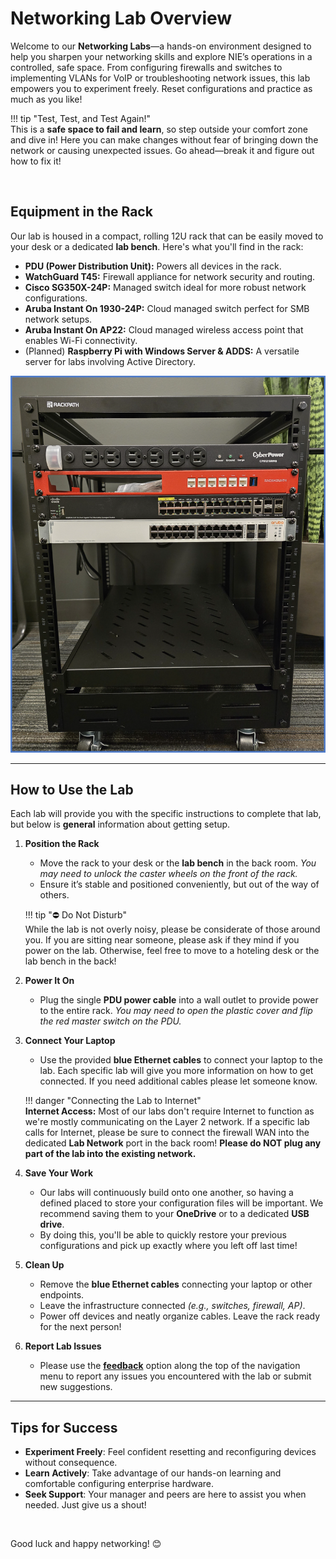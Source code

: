 # Networking Lab Overview  

Welcome to our **Networking Labs**—a hands-on environment designed to help you sharpen your networking skills and explore NIE’s operations in a controlled, safe space. From configuring firewalls and switches to implementing VLANs for VoIP or troubleshooting network issues, this lab empowers you to experiment freely. Reset configurations and practice as much as you like!  

!!! tip "Test, Test, and Test Again!"  
    This is a **safe space to fail and learn**, so step outside your comfort zone and dive in! Here you can make changes without fear of bringing down the network or causing unexpected issues. Go ahead—break it and figure out how to fix it!

<br>

## Equipment in the Rack  

Our lab is housed in a compact, rolling 12U rack that can be easily moved to your desk or a dedicated **lab bench**. Here's what you'll find in the rack:  


- **PDU (Power Distribution Unit):** Powers all devices in the rack.  
- **WatchGuard T45:** Firewall appliance for network security and routing.  
- **Cisco SG350X-24P:** Managed switch ideal for more robust network configurations.  
- **Aruba Instant On 1930-24P:** Cloud managed switch perfect for SMB network setups.  
- **Aruba Instant On AP22:** Cloud managed wireless access point that enables Wi-Fi connectivity.  
- (Planned) **Raspberry Pi with Windows Server & ADDS:** A versatile server for labs involving Active Directory.  

![Network Rack Front View](img/rack-full-front.png)  

---

## How to Use the Lab  

Each lab will provide you with the specific instructions to complete that lab, but below is **general** information about getting setup.

1. **Position the Rack**  
    - Move the rack to your desk or the **lab bench** in the back room. _You may need to unlock the caster wheels on the front of the rack._
    - Ensure it’s stable and positioned conveniently, but out of the way of others.

    !!! tip "⛔ Do Not Disturb"  
        While the lab is not overly noisy, please be considerate of those around you. If you are sitting near someone, please ask if they mind if you power on the lab. Otherwise, feel free to move to a hoteling desk or the lab bench in the back!  

2. **Power It On**  
    - Plug the single **PDU power cable** into a wall outlet to provide power to the entire rack. _You may need to open the plastic cover and flip the red master switch on the PDU._

3. **Connect Your Laptop**  
    - Use the provided **blue Ethernet cables** to connect your laptop to the lab. Each specific lab will give you more information on how to get connected. If you need additional cables please let someone know.

    !!! danger "Connecting the Lab to Internet"  
        **Internet Access:** Most of our labs don't require Internet to function as we're mostly communicating on the Layer 2 network. If a specific lab calls for Internet, please be sure to connect the firewall WAN into the dedicated **Lab Network** port in the back room! **Please do NOT plug any part of the lab into the existing network.**  

4. **Save Your Work**  
    - Our labs will continuously build onto one another, so having a defined placed to store your configuration files will be important. We recommend saving them to your **OneDrive** or to a dedicated **USB drive**.  
    - By doing this, you'll be able to quickly restore your previous configurations and pick up exactly where you left off last time!

5. **Clean Up**  
    - Remove the **blue Ethernet cables** connecting your laptop or other endpoints.  
    - Leave the infrastructure connected _(e.g., switches, firewall, AP)_.  
    - Power off devices and neatly organize cables. Leave the rack ready for the next person!  

6. **Report Lab Issues**  
    - Please use the **[feedback](../../feedback.md)** option along the top of the navigation menu to report any issues you encountered with the lab or submit new suggestions.

---

## Tips for Success

- **Experiment Freely**: Feel confident resetting and reconfiguring devices without consequence.  
- **Learn Actively**: Take advantage of our hands-on learning and comfortable configuring enterprise hardware. 
- **Seek Support**: Your manager and peers are here to assist you when needed. Just give us a shout!  

<br>

Good luck and happy networking! 😊
